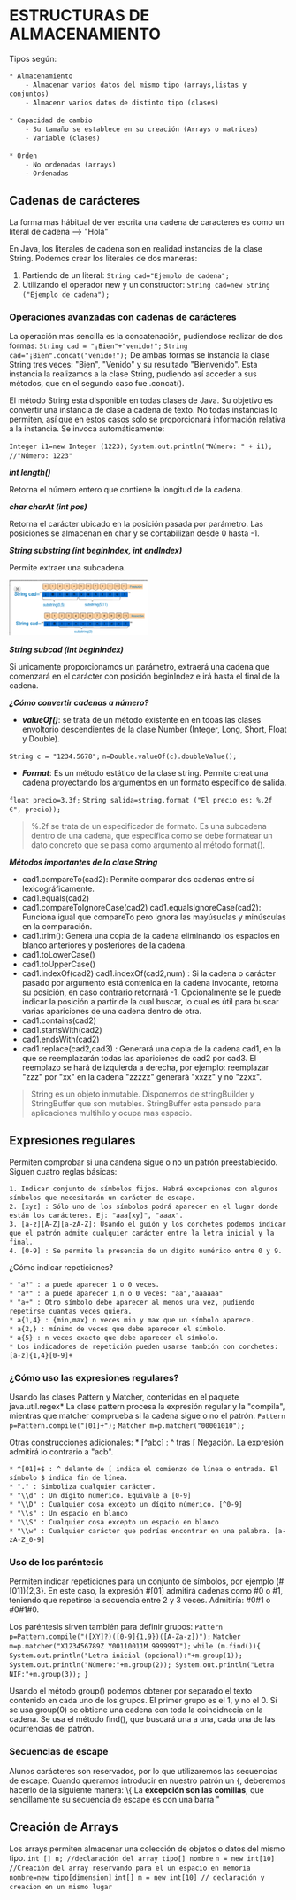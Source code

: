 # ESTRUCTURAS DE ALMACENAMIENTO

Tipos según:

	* Almacenamiento
		- Almacenar varios datos del mismo tipo (arrays,listas y conjuntos)
		- Almacenr varios datos de distinto tipo (clases)

	* Capacidad de cambio
		- Su tamaño se establece en su creación (Arrays o matrices)
		- Variable (clases)

	* Orden
		- No ordenadas (arrays)
		- Ordenadas 

## Cadenas de carácteres
La forma mas hábitual de ver escrita una cadena de caracteres es como un literal de cadena --> "Hola"

En Java, los literales de cadena son en realidad instancias de la clase String. Podemos crear los literales de dos maneras: 

1. Partiendo de un literal: `String cad="Ejemplo de cadena";`
2. Utilizando el operador new y un constructor: `String cad=new String ("Ejemplo de cadena");`

### Operaciones avanzadas con cadenas de carácteres

La operación mas sencilla es la concatenación, pudiendose realizar de dos formas:
`String cad = "¡Bien"+"venido!";` `String cad="¡Bien".concat("venido!");`
De ambas formas se instancia la clase String tres veces: "Bien", "Venido" y su resultado "Bienvenido". Esta instancia la realizamos a la clase String, pudiendo así acceder a sus métodos, que en el segundo caso fue .concat().

El método String esta disponible en todas clases de Java. Su objetivo es convertir una instancia de clase a cadena de texto.
No todas instancias lo permiten, así que en estos casos solo se proporcionará información relativa a la instancia.
Se invoca automáticamente:

`Integer i1=new Integer (1223);`
`System.out.println("Número: " + i1); //"Número: 1223" `

**_int length()_**

Retorna el número entero que contiene la longitud de la cadena.

**_char charAt (int pos)_**

Retorna el carácter ubicado en la posición pasada por parámetro. Las posiciones se almacenan en char y se contabilizan desde 0 hasta -1.

**_String substring (int beginIndex, int endIndex)_**

Permite extraer una subcadena.

<img src="images/subString_begin_end.png"  width="250" height="100">


**_String subcad (int beginIndex)_**

Si unicamente proporcionamos un parámetro, extraerá una cadena que comenzará en el carácter con posición beginIndez e irá hasta el final de la cadena.

**_¿Cómo convertir cadenas a número?_**

* **_valueOf()_**: se trata de un método existente en en tdoas las clases envoltorio descendientes de la clase Number (Integer, Long, Short, Float y Double).
	
`String c = "1234.5678";`
`n=Double.valueOf(c).doubleValue();`

* **_Format_**: Es un método estático de la clase string. Permite creat una cadena proyectando los argumentos en un formato específico de salida.

`float precio=3.3f;`
`String salida=string.format ("El precio es: %.2f €", precio));`

> %.2f se trata de un especificador de formato. Es una subcadena dentro de una cadena, que específica como se debe formatear un dato concreto que se pasa como argumento al método format().

**_Métodos importantes de la clase String_**

*  cad1.compareTo(cad2): Permite comparar dos cadenas entre sí lexicográficamente.
*  cad1.equals(cad2)
*  cad1.compareToIgnoreCase(cad2) cad1.equalsIgnoreCase(cad2): Funciona igual que compareTo pero ignora las mayúsuclas y minúsculas en la comparación.
*  cad1.trim(): Genera una copia de la cadena eliminando los espacios en blanco anteriores y posteriores de la cadena.
*  cad1.toLowerCase()
*  cad1.toUpperCase()
*  cad1.indexOf(cad2)
cad1.indexOf(cad2,num) : Si la cadena o carácter pasado por argumento está contenida en la cadena invocante, retorna su posición, en caso contrario retornará -1. Opcionalmente se le puede indicar la posición a partir de la cual buscar, lo cual es útil para buscar varias apariciones de una cadena dentro de otra.
* cad1.contains(cad2)
* cad1.startsWith(cad2)	
* cad1.endsWith(cad2)	
* cad1.replace(cad2,cad3)	: Generará una copia de la cadena cad1, en la que se reemplazarán todas las apariciones de cad2 por cad3. El reemplazo se hará de izquierda a derecha, por ejemplo: reemplazar "zzz" por "xx" en la cadena "zzzzz" generará "xxzz" y no "zzxx".

> String es un objeto inmutable. Disponemos de stringBuilder y StringBuffer que son mutables. StringBuffer esta pensado para aplicaciones multihilo y ocupa mas espacio. 


## Expresiones regulares
Permiten comprobar si una candena sigue o no un patrón preestablecido. Siguen cuatro reglas básicas:

	1. Indicar conjunto de símbolos fijos. Habrá excepciones con algunos símbolos que necesitarán un carácter de escape.
	2. [xyz] : Sólo uno de los símbolos podrá aparecer en el lugar donde están los carácteres. Ej: "aaa[xy]", "aaax".
	3. [a-z][A-Z][a-zA-Z]: Usando el guión y los corchetes podemos indicar que el patrón admite cualquier carácter entre la letra inicial y la final.
	4. [0-9] : Se permite la presencia de un dígito numérico entre 0 y 9.

¿Cómo indicar repeticiones?

	* "a?" : a puede aparecer 1 o 0 veces.
	* "a*" : a puede aparecer 1,n o 0 veces: "aa","aaaaaa"
	* "a+" : Otro símbolo debe aparecer al menos una vez, pudiendo repetirse cuantas veces quiera.
	* a{1,4} : {min,max} n veces min y max que un símbolo aparece.
	* a{2,} : mínimo de veces que debe aparecer el símbolo.
	* a{5} : n veces exacto que debe aparecer el símbolo.
	* Los indicadores de repetición pueden usarse tambión con corchetes: [a-z]{1,4}[0-9]+

### ¿Cómo uso las expresiones regulares?
Usando las clases Pattern y Matcher, contenidas en el paquete java.util.regex*
La clase pattern procesa la expresión regular y la "compila", mientras que matcher comprueba si la cadena sigue o no el patrón.
`Pattern p=Pattern.compile("[01]+");`
`Matcher m=p.matcher("00001010");`

Otras construcciones adicionales:
	* [^abc] : ^ tras [ Negación. La expresión admitirá lo contrario a "acb".
	
	* ^[01]+$ : ^ delante de [ indica el comienzo de línea o entrada. El símbolo $ indica fin de línea.
	* "." : Simboliza cualquier carácter.
	* "\\d" : Un dígito númerico. Equivale a [0-9]
	* "\\D" : Cualquier cosa excepto un dígito númerico. [^0-9]
	* "\\s" : Un espacio en blanco
	* "\\S" : Cualquier cosa excepto un espacio en blanco
	* "\\w" : Cualquier carácter que podrías encontrar en una palabra. [a-zA-Z_0-9]

### Uso de los paréntesis
Permiten indicar repeticiones para un conjunto de símbolos, por ejemplo (#[01]){2,3}. En este caso, la expresión #[01] admitirá cadenas como #0 o #1, teniendo que repetirse la secuencia entre 2 y 3 veces. Admitiría: #0#1 o #0#1#0.

Los paréntesis sirven también para definir grupos:
`Pattern p=Pattern.compile("([XY]?)([0-9]{1,9})([A-Za-z])");`
`Matcher m=p.matcher("X123456789Z Y00110011M 999999T");`
`while (m.find()){    System.out.println("Letra inicial (opcional):"+m.group(1));
System.out.println("Número:"+m.group(2));
System.out.println("Letra NIF:"+m.group(3));
}`

Usando el método group() podemos obtener por separado el texto contenido en cada uno de los grupos. El primer grupo es el 1, y no el 0. Si se usa group(0) se obtiene una cadena con toda la coincidnecia en la cadena.
Se usa el método find(), que buscará una a una, cada una de las ocurrencias del patrón.

### Secuencias de escape
Alunos carácteres son reservados, por lo que utilizaremos las secuencias de escape.
Cuando queramos introducir en nuestro patrón un {, deberemos hacerlo de la siguiente manera: \\{
La **excepción son las comillas**, que sencillamente su secuencia de escape es con una barra \"

## Creación de Arrays
Los arrays permiten almacenar una colección de objetos o datos del mismo tipo.
`int [] n; //declaración del array tipo[] nombre`
`n = new int[10] //Creación del array reservando para el un espacio en memoria nombre=new tipo[dimension]`
`int[] m = new int[10] // declaración y creacion en un mismo lugar`




